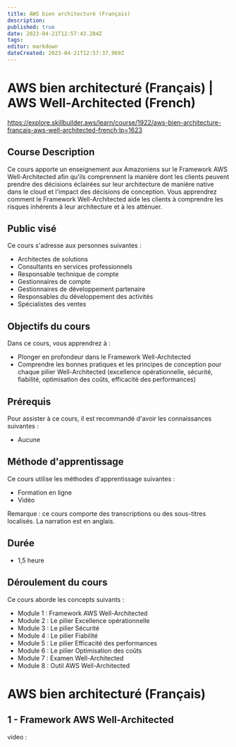 ```yaml
---
title: AWS bien architecturé (Français)
description: 
published: true
date: 2023-04-21T12:57:43.284Z
tags: 
editor: markdown
dateCreated: 2023-04-21T12:57:37.969Z
---
```


# AWS bien architecturé (Français) | AWS Well-Architected (French)

https://explore.skillbuilder.aws/learn/course/1922/aws-bien-architecture-francais-aws-well-architected-french;lp=1623

## Course Description
Ce cours apporte un enseignement aux Amazoniens sur le Framework AWS Well-Architected afin qu'ils comprennent la manière dont les clients peuvent prendre des décisions éclairées sur leur architecture de manière native dans le cloud et l'impact des décisions de conception. Vous apprendrez comment le Framework Well-Architected aide les clients à comprendre les risques inhérents à leur architecture et à les atténuer.


## Public visé
Ce cours s'adresse aux personnes suivantes :

- Architectes de solutions
- Consultants en services professionnels
- Responsable technique de compte
- Gestionnaires de compte
- Gestionnaires de développement partenaire
- Responsables du développement des activités
- Spécialistes des ventes

## Objectifs du cours
Dans ce cours, vous apprendrez à :

- Plonger en profondeur dans le Framework Well-Architected
- Comprendre les bonnes pratiques et les principes de conception pour chaque pilier Well-Architected (excellence opérationnelle, sécurité, fiabilité, optimisation des coûts, efficacité des performances)

## Prérequis
Pour assister à ce cours, il est recommandé d'avoir les connaissances suivantes :

- Aucune

## Méthode d'apprentissage
Ce cours utilise les méthodes d'apprentissage suivantes :

- Formation en ligne
- Vidéo

Remarque : ce cours comporte des transcriptions ou des sous-titres localisés. La narration est en anglais.


## Durée
- 1,5 heure


## Déroulement du cours
Ce cours aborde les concepts suivants :

- Module 1 : Framework AWS Well-Architected
- Module 2 : Le pilier Excellence opérationnelle
- Module 3 : Le pilier Sécurité
- Module 4 : Le pilier Fiabilité
- Module 5 : Le pilier Efficacité des performances
- Module 6 : Le pilier Optimisation des coûts
- Module 7 : Examen Well-Architected
- Module 8 : Outil AWS Well-Architected

# AWS bien architecturé (Français)
## 1 - Framework AWS Well-Architected

video : 
